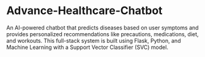 # Advance-Healthcare-Chatbot
An AI-powered chatbot that predicts diseases based on user symptoms and provides personalized recommendations like precautions, medications, diet, and workouts. This full-stack system is built using Flask, Python, and Machine Learning with a Support Vector Classifier (SVC) model.

